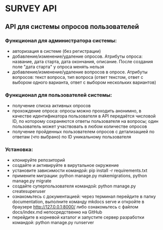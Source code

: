 # SURVEY API

## API для системы опросов пользователей

### Функционал для администратора системы:
- авторизация в системе (без регистрации)
- добавление/изменение/удаление опросов. Атрибуты опроса: название, дата старта, дата окончания, описание. После создания поле "дата старта" у опроса менять нельзя
- добавление/изменение/удаление вопросов в опросе. Атрибуты вопросов: текст вопроса, тип вопроса (ответ текстом, ответ с выбором одного варианта, ответ с выбором нескольких вариантов)

### Функционал для пользователей системы:
- получение списка активных опросов
- прохождение опроса: опросы можно проходить анонимно, в качестве идентификатора пользователя в API передаётся числовой ID, по которому сохраняются ответы пользователя на вопросы; один пользователь может участвовать в любом количестве опросов
- получение пройденных пользователем опросов с детализацией по ответам (что выбрано) по ID уникальному пользователя

### Установка:
- клонируйте репозиторий
- создайте и активируйте в вирутальное окружение
- установите зависимости командой: pip install -r requirements.txt
- примените миграции:
python manage.py makemigrations,
python manage.py migrate
- cоздайте суперпользователя командой: python manage.py createsuperuser
- ознакомьтесь с документацией: через терминал перейдите в папку documentation, выполните команду mkdocs serve и откройте в браузере http://127.0.0.1:8000/ либо ознакомьтесь с файлом docs/index.md непосредственно на GitHub
- перейдите в корневой каталог и запустите сервер разработки командой: python manage.py runserver
